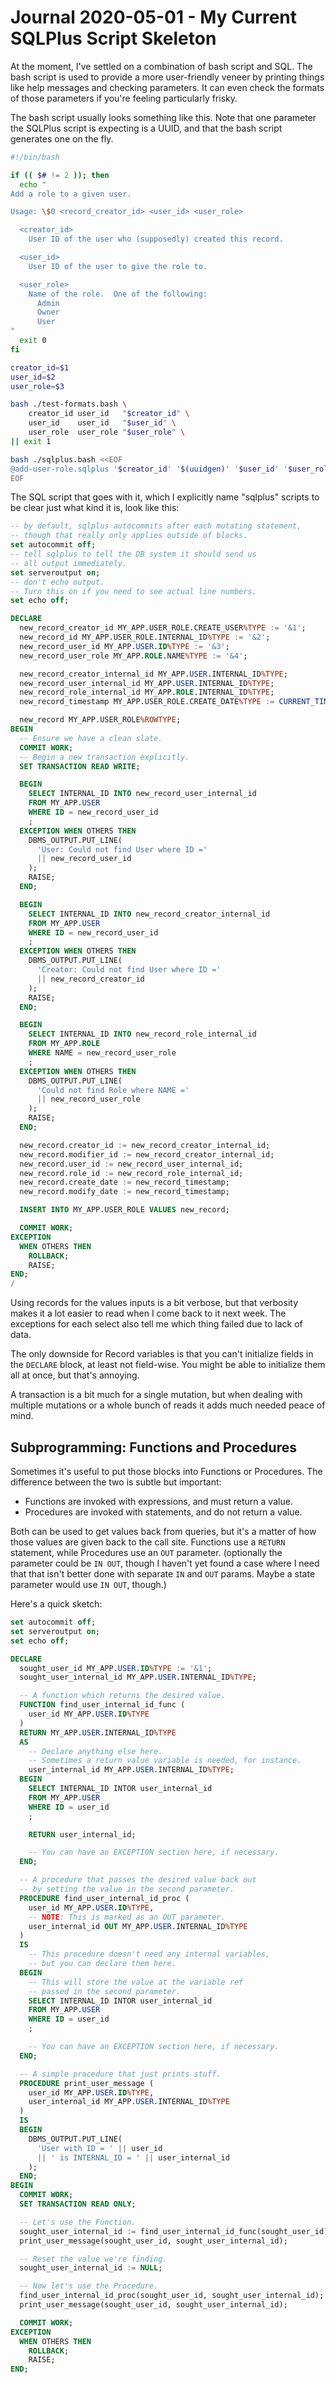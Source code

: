 Journal 2020-05-01 - My Current SQLPlus Script Skeleton
========

At the moment, I've settled on a combination of bash script and SQL.  The bash script is used to provide a more user-friendly veneer by printing things like help messages and checking parameters.  It can even check the formats of those parameters if you're feeling particularly frisky.

The bash script usually looks something like this.  Note that one parameter the SQLPlus script is expecting is a UUID, and that the bash script generates one on the fly.

```bash
#!/bin/bash

if (( $# != 2 )); then
  echo "
Add a role to a given user.

Usage: \$0 <record_creator_id> <user_id> <user_role>

  <creator_id>
    User ID of the user who (supposedly) created this record.

  <user_id>
    User ID of the user to give the role to.

  <user_role>
    Name of the role.  One of the following:
      Admin
      Owner
      User
"
  exit 0
fi

creator_id=$1
user_id=$2
user_role=$3

bash ./test-formats.bash \
    creator_id user_id   "$creator_id" \
    user_id    user_id   "$user_id" \
    user_role  user_role "$user_role" \
|| exit 1

bash ./sqlplus.bash <<EOF
@add-user-role.sqlplus '$creator_id' '$(uuidgen)' '$user_id' '$user_role'
EOF
```

The SQL script that goes with it, which I explicitly name "sqlplus" scripts to be clear just what kind it is, look like this:

```sql
-- by default, sqlplus autocommits after each mutating statement,
-- though that really only applies outside of blocks.
set autocommit off;
-- tell sqlplus to tell the DB system it should send us
-- all output immediately.
set serveroutput on;
-- don't echo output.
-- Turn this on if you need to see actual line numbers.
set echo off;

DECLARE
  new_record_creator_id MY_APP.USER_ROLE.CREATE_USER%TYPE := '&1';
  new_record_id MY_APP.USER_ROLE.INTERNAL_ID%TYPE := '&2';
  new_record_user_id MY_APP.USER.ID%TYPE := '&3';
  new_record_user_role MY_APP.ROLE.NAME%TYPE := '&4';

  new_record_creator_internal_id MY_APP.USER.INTERNAL_ID%TYPE;
  new_record_user_internal_id MY_APP.USER.INTERNAL_ID%TYPE;
  new_record_role_internal_id MY_APP.ROLE.INTERNAL_ID%TYPE;
  new_record_timestamp MY_APP.USER_ROLE.CREATE_DATE%TYPE := CURRENT_TIMESTAMP;

  new_record MY_APP.USER_ROLE%ROWTYPE;
BEGIN
  -- Ensure we have a clean slate.
  COMMIT WORK;
  -- Begin a new transaction explicitly.
  SET TRANSACTION READ WRITE;

  BEGIN
    SELECT INTERNAL_ID INTO new_record_user_internal_id
    FROM MY_APP.USER
    WHERE ID = new_record_user_id
    ;
  EXCEPTION WHEN OTHERS THEN
    DBMS_OUTPUT.PUT_LINE(
      'User: Could not find User where ID ='
      || new_record_user_id
    );
    RAISE;
  END;

  BEGIN
    SELECT INTERNAL_ID INTO new_record_creator_internal_id
    FROM MY_APP.USER
    WHERE ID = new_record_user_id
    ;
  EXCEPTION WHEN OTHERS THEN
    DBMS_OUTPUT.PUT_LINE(
      'Creator: Could not find User where ID ='
      || new_record_creator_id
    );
    RAISE;
  END;

  BEGIN
    SELECT INTERNAL_ID INTO new_record_role_internal_id
    FROM MY_APP.ROLE
    WHERE NAME = new_record_user_role
    ;
  EXCEPTION WHEN OTHERS THEN
    DBMS_OUTPUT.PUT_LINE(
      'Could not find Role where NAME ='
      || new_record_user_role
    );
    RAISE;
  END;

  new_record.creator_id := new_record_creator_internal_id;
  new_record.modifier_id := new_record_creator_internal_id;
  new_record.user_id := new_record_user_internal_id;
  new_record.role_id := new_record_role_internal_id;
  new_record.create_date := new_record_timestamp;
  new_record.modify_date := new_record_timestamp;

  INSERT INTO MY_APP.USER_ROLE VALUES new_record;

  COMMIT WORK;
EXCEPTION
  WHEN OTHERS THEN
    ROLLBACK;
    RAISE;
END;
/
```

Using records for the values inputs is a bit verbose, but that verbosity makes it a lot easier to read when I come back to it next week.  The exceptions for each select also tell me which thing failed due to lack of data.

The only downside for Record variables is that you can't initialize fields in the `DECLARE` block, at least not field-wise.  You might be able to initialize them all at once, but that's annoying.

A transaction is a bit much for a single mutation, but when dealing with multiple mutations or a whole bunch of reads it adds much needed peace of mind.



## Subprogramming: Functions and Procedures

Sometimes it's useful to put those blocks into Functions or Procedures.  The difference between the two is subtle but important:

- Functions are invoked with expressions, and must return a value.
- Procedures are invoked with statements, and do not return a value.

Both can be used to get values back from queries, but it's a matter of how those values are given back to the call site.  Functions use a `RETURN` statement, while Procedures use an `OUT` parameter. (optionally the parameter could be `IN OUT`, though I haven't yet found a case where I need that that isn't better done with separate `IN` and `OUT` params.  Maybe a state parameter would use `IN OUT`, though.)

Here's a quick sketch:

```sql
set autocommit off;
set serveroutput on;
set echo off;

DECLARE
  sought_user_id MY_APP.USER.ID%TYPE := '&1';
  sought_user_internal_id MY_APP.USER.INTERNAL_ID%TYPE;

  -- A function which returns the desired value.
  FUNCTION find_user_internal_id_func (
    user_id MY_APP.USER.ID%TYPE
  )
  RETURN MY_APP.USER.INTERNAL_ID%TYPE
  AS
    -- Declare anything else here.
    -- Sometimes a return value variable is needed, for instance.
    user_internal_id MY_APP.USER.INTERNAL_ID%TYPE;
  BEGIN
    SELECT INTERNAL_ID INTOR user_internal_id
    FROM MY_APP.USER
    WHERE ID = user_id
    ;

    RETURN user_internal_id;

    -- You can have an EXCEPTION section here, if necessary.
  END;

  -- A procedure that passes the desired value back out
  -- by setting the value in the second parameter.
  PROCEDURE find_user_internal_id_proc (
    user_id MY_APP.USER.ID%TYPE,
    -- NOTE: This is marked as an OUT parameter.
    user_internal_id OUT MY_APP.USER.INTERNAL_ID%TYPE
  )
  IS
    -- This procedure doesn't need any internal variables,
    -- but you can declare them here.
  BEGIN
    -- This will store the value at the variable ref
    -- passed in the second parameter.
    SELECT INTERNAL_ID INTOR user_internal_id
    FROM MY_APP.USER
    WHERE ID = user_id
    ;

    -- You can have an EXCEPTION section here, if necessary.
  END;

  -- A simple procedure that just prints stuff.
  PROCEDURE print_user_message (
    user_id MY_APP.USER.ID%TYPE,
    user_internal_id MY_APP.USER.INTERNAL_ID%TYPE
  )
  IS
  BEGIN
    DBMS_OUTPUT.PUT_LINE(
      'User with ID = ' || user_id
      || ' is INTERNAL_ID = ' || user_internal_id
    );
  END;
BEGIN
  COMMIT WORK;
  SET TRANSACTION READ ONLY;

  -- Let's use the Function.
  sought_user_internal_id := find_user_internal_id_func(sought_user_id);
  print_user_message(sought_user_id, sought_user_internal_id);

  -- Reset the value we're finding.
  sought_user_internal_id := NULL;

  -- Now let's use the Procedure.
  find_user_internal_id_proc(sought_user_id, sought_user_internal_id);
  print_user_message(sought_user_id, sought_user_internal_id);

  COMMIT WORK;
EXCEPTION
  WHEN OTHERS THEN
    ROLLBACK;
    RAISE;
END;
```
